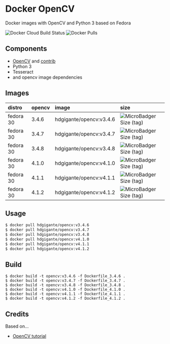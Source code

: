 # Docker OpenCV

Docker images with OpenCV and Python 3 based on Fedora

![Docker Cloud Build Status](https://img.shields.io/docker/cloud/build/hdgigante/opencv.svg) ![Docker Pulls](https://img.shields.io/docker/pulls/hdgigante/opencv.svg)

## Components

- [OpenCV](https://github.com/opencv/opencv) and [contrib](https://github.com/opencv/opencv_contrib)
- Python 3
- Tesseract
- and opencv image dependencies

## Images

| distro | opencv | image | size
| :--- | :--- | :--- | :--- |
| fedora 30 | 3.4.6 | hdgigante/opencv:v3.4.6 | ![MicroBadger Size (tag)](https://img.shields.io/microbadger/image-size/hdgigante/opencv/v3.4.6.svg)
| fedora 30 | 3.4.7 | hdgigante/opencv:v3.4.7 | ![MicroBadger Size (tag)](https://img.shields.io/microbadger/image-size/hdgigante/opencv/v3.4.7.svg)
| fedora 30 | 3.4.8 | hdgigante/opencv:v3.4.8 | ![MicroBadger Size (tag)](https://img.shields.io/microbadger/image-size/hdgigante/opencv/v3.4.8.svg)
| fedora 30 | 4.1.0 | hdgigante/opencv:v4.1.0 | ![MicroBadger Size (tag)](https://img.shields.io/microbadger/image-size/hdgigante/opencv/v4.1.0.svg)
| fedora 30 | 4.1.1 | hdgigante/opencv:v4.1.1 | ![MicroBadger Size (tag)](https://img.shields.io/microbadger/image-size/hdgigante/opencv/v4.1.1.svg)
| fedora 30 | 4.1.2 | hdgigante/opencv:v4.1.2 | ![MicroBadger Size (tag)](https://img.shields.io/microbadger/image-size/hdgigante/opencv/v4.1.2.svg)


## Usage

```bash
$ docker pull hdgigante/opencv:v3.4.6
$ docker pull hdgigante/opencv:v3.4.7
$ docker pull hdgigante/opencv:v3.4.8
$ docker pull hdgigante/opencv:v4.1.0
$ docker pull hdgigante/opencv:v4.1.1
$ docker pull hdgigante/opencv:v4.1.2
```

## Build

```
$ docker build -t opencv:v3.4.6 -f Dockerfile_3.4.6 .
$ docker build -t opencv:v3.4.7 -f Dockerfile_3.4.7 .
$ docker build -t opencv:v3.4.8 -f Dockerfile_3.4.8 .
$ docker build -t opencv:v4.1.0 -f Dockerfile_4.1.0 .
$ docker build -t opencv:v4.1.1 -f Dockerfile_4.1.1 .
$ docker build -t opencv:v4.1.2 -f Dockerfile_4.1.2 .
```

## Credits

Based on...

- [OpenCV tutorial](https://docs.opencv.org/trunk/dd/dd5/tutorial_py_setup_in_fedora.html)
